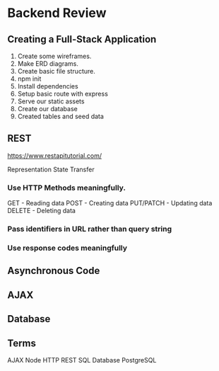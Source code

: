 # Backend Review

## Creating a Full-Stack Application

1. Create some wireframes.
2. Make ERD diagrams.
3. Create basic file structure.
4. npm init
5. Install dependencies
6. Setup basic route with express
7. Serve our static assets
8. Create our database
9. Created tables and seed data

## REST

https://www.restapitutorial.com/

Representation State Transfer

### Use HTTP Methods meaningfully.

GET - Reading data
POST - Creating data
PUT/PATCH - Updating data
DELETE - Deleting data

### Pass identifiers in URL rather than query string

### Use response codes meaningfully

## Asynchronous Code

## AJAX

## Database

## Terms

AJAX
Node
HTTP
REST
SQL
Database
PostgreSQL
